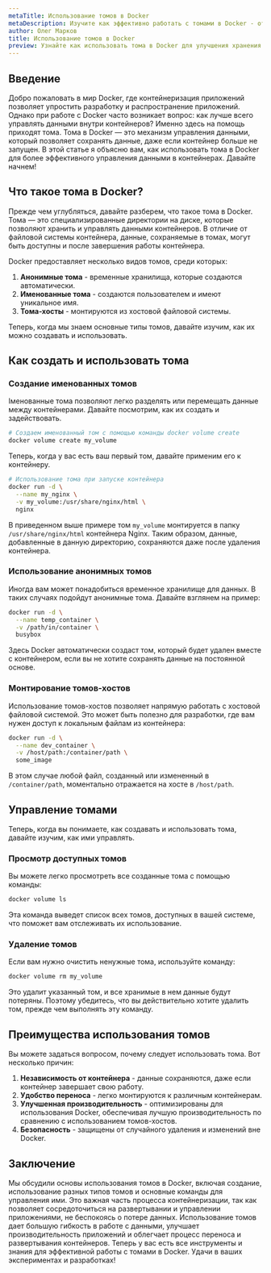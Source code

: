 ```yaml
---
metaTitle: Использование томов в Docker
metaDescription: Изучите как эффективно работать с томами в Docker - от создания до управления и преимуществ использования для хранения данных в контейнерах
author: Олег Марков
title: Использование томов в Docker
preview: Узнайте как использовать тома в Docker для улучшения хранения данных контейнеров - от простого создания до управления и оптимизации производительности
---
```


## Введение

Добро пожаловать в мир Docker, где контейнеризация приложений позволяет упростить разработку и распространение приложений. Однако при работе с Docker часто возникает вопрос: как лучше всего управлять данными внутри контейнеров? Именно здесь на помощь приходят тома. Тома в Docker — это механизм управления данными, который позволяет сохранять данные, даже если контейнер больше не запущен. В этой статье я объясню вам, как использовать тома в Docker для более эффективного управления данными в контейнерах. Давайте начнем!

## Что такое тома в Docker?

Прежде чем углубляться, давайте разберем, что такое тома в Docker. Тома — это специализированные директории на диске, которые позволяют хранить и управлять данными контейнеров. В отличие от файловой системы контейнера, данные, сохраняемые в томах, могут быть доступны и после завершения работы контейнера.

Docker предоставляет несколько видов томов, среди которых:

1. **Анонимные тома** - временные хранилища, которые создаются автоматически.
2. **Именованные тома** - создаются пользователем и имеют уникальное имя.
3. **Тома-хосты** - монтируются из хостовой файловой системы.

Теперь, когда мы знаем основные типы томов, давайте изучим, как их можно создавать и использовать.

## Как создать и использовать тома

### Создание именованных томов

Iменованные тома позволяют легко разделять или перемещать данные между контейнерами. Давайте посмотрим, как их создать и задействовать.

```bash
# Создаем именованный том с помощью команды docker volume create
docker volume create my_volume
```

Теперь, когда у вас есть ваш первый том, давайте применим его к контейнеру.

```bash
# Использование тома при запуске контейнера
docker run -d \
  --name my_nginx \
  -v my_volume:/usr/share/nginx/html \
  nginx
```

В приведенном выше примере том `my_volume` монтируется в папку `/usr/share/nginx/html` контейнера Nginx. Таким образом, данные, добавленные в данную директорию, сохраняются даже после удаления контейнера.

### Использование анонимных томов

Иногда вам может понадобиться временное хранилище для данных. В таких случаях подойдут анонимные тома. Давайте взглянем на пример:

```bash
docker run -d \
  --name temp_container \
  -v /path/in/container \
  busybox
```

Здесь Docker автоматически создаст том, который будет удален вместе с контейнером, если вы не хотите сохранять данные на постоянной основе.

### Монтирование томов-хостов

Использование томов-хостов позволяет напрямую работать с хостовой файловой системой. Это может быть полезно для разработки, где вам нужен доступ к локальным файлам из контейнера:

```bash
docker run -d \
  --name dev_container \
  -v /host/path:/container/path \
  some_image
```

В этом случае любой файл, созданный или измененный в `/container/path`, моментально отражается на хосте в `/host/path`.

## Управление томами

Теперь, когда вы понимаете, как создавать и использовать тома, давайте изучим, как ими управлять.

### Просмотр доступных томов

Вы можете легко просмотреть все созданные тома с помощью команды:

```bash
docker volume ls
```

Эта команда выведет список всех томов, доступных в вашей системе, что поможет вам отслеживать их использование.

### Удаление томов

Если вам нужно очистить ненужные тома, используйте команду:

```bash
docker volume rm my_volume
```

Это удалит указанный том, и все хранимые в нем данные будут потеряны. Поэтому убедитесь, что вы действительно хотите удалить том, прежде чем выполнять эту команду.

## Преимущества использования томов

Вы можете задаться вопросом, почему следует использовать тома. Вот несколько причин:

1. **Независимость от контейнера** - данные сохраняются, даже если контейнер завершает свою работу.
2. **Удобство переноса** - легко монтируются к различным контейнерам.
3. **Улучшенная производительность** - оптимизированы для использования Docker, обеспечивая лучшую производительность по сравнению с использованием томов-хостов.
4. **Безопасность** - защищены от случайного удаления и изменений вне Docker.

## Заключение

Мы обсудили основы использования томов в Docker, включая создание, использование разных типов томов и основные команды для управления ими. Это важная часть процесса контейнеризации, так как позволяет сосредоточиться на развертывании и управлении приложениями, не беспокоясь о потере данных. Использование томов дает большую гибкость в работе с данными, улучшает производительность приложений и облегчает процесс переноса и развертывания контейнеров. Теперь у вас есть все инструменты и знания для эффективной работы с томами в Docker. Удачи в ваших экспериментах и разработках!